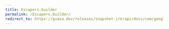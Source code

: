 ```yaml
---
title: Escapers.builder
permalink: /Escapers.builder/
redirect_to: https://guava.dev/releases/snapshot-jre/api/docs/com/google/common/escape/Escapers.html#builder--
---
```

